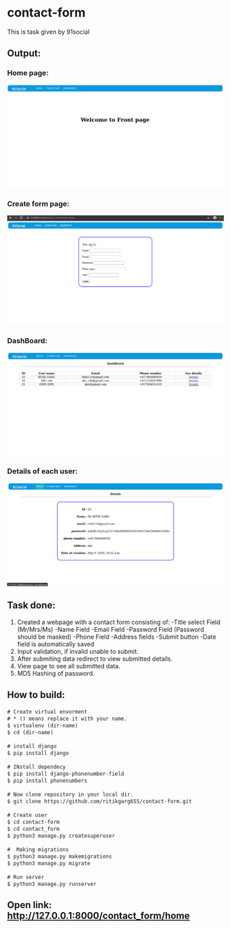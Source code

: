 # contact-form
This is task given by 91social
## Output:
### Home page: 
  ![Home Page](/images/home_page.png)
### Create form page:
  ![Create form Page](/images/create_form.png)
### DashBoard:
  ![DashBoard Page](/images/dashboard.png)
### Details of each user:
  ![Details Page](/images/details.png)

## Task done:
  1. Created a webpage with a contact form consisting of:
    -Title select Field (Mr/Mrs/Ms)
    -Name Field
    -Email Field
    -Password Field (Password should be masked)
    -Phone Field
    -Address fields
    -Submit button
    -Date field is automatically saved
  2. Input validation, if invalid unable to submit.
  3. After submiting data redirect to view submitted details.
  4. View page to see all submitted data.
  5. MD5 Hashing of password.

## How to build:
```base
# Create virtual envorment
# * () means replace it with your name.
$ virtualenv (dir-name)
$ cd (dir-name)

# install django
$ pip install django

# INstall dependecy
$ pip install django-phonenumber-field
$ pip install phonenumbers

# Now clone repository in your local dir.
$ git clone https://github.com/ritikgarg655/contact-form.git

# Create user
$ cd contact-form
$ cd contact_form
$ python3 manage.py createsuperuser

#  Making migrations
$ python3 manage.py makemigrations
$ python3 manage.py migrate

# Run server
$ python3 manage.py runserver
```
## Open link: http://127.0.0.1:8000/contact_form/home
